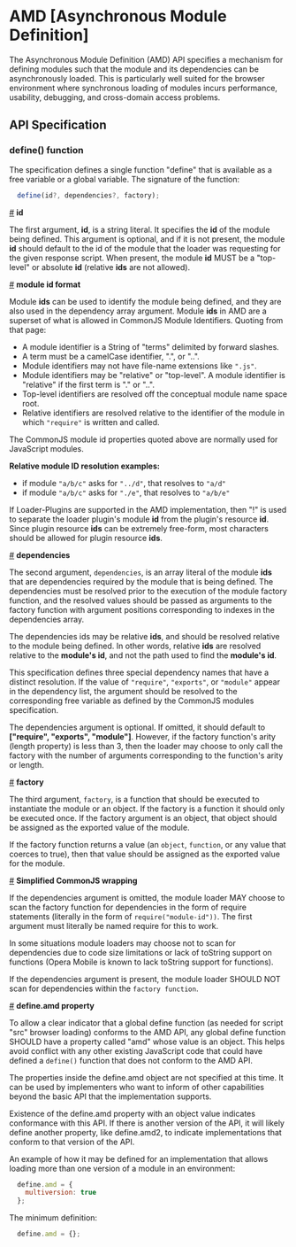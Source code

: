 # AMD [Asynchronous Module Definition]
The Asynchronous Module Definition (AMD) API specifies a mechanism for defining modules such that the module and its dependencies can be asynchronously loaded. This is particularly well suited for the browser environment where synchronous loading of modules incurs performance, usability, debugging, and cross-domain access problems.

## API Specification
### define() function
The specification defines a single function "define" that is available as a free variable or a global variable. The signature of the function:
```js
  define(id?, dependencies?, factory);
```

<a name="id" href="#id">#</a>&nbsp;<b>id</b>

The first argument, <b>id</b>, is a string literal. It specifies the <b>id</b> of the module being defined. This argument is optional, and if it is not present, the module <b>id</b> should default to the id of the module that the loader was requesting for the given response script. When present, the module <b>id</b> MUST be a "top-level" or absolute <b>id</b> (relative <b>ids</b> are not allowed).

<a name="moduleid" href="#moduleid">#</a>&nbsp;<b>module id format</b>

Module <b>ids</b> can be used to identify the module being defined, and they are also used in the dependency array argument. Module <b>ids</b> in AMD are a superset of what is allowed in CommonJS Module Identifiers. Quoting from that page:

- A module identifier is a String of "terms" delimited by forward slashes.
- A term must be a camelCase identifier, ".", or "..".
- Module identifiers may not have file-name extensions like ```".js"```.
- Module identifiers may be "relative" or "top-level". A module identifier is "relative" if the first term is "." or "..".
- Top-level identifiers are resolved off the conceptual module name space root.
- Relative identifiers are resolved relative to the identifier of the module in which ```"require"``` is written and called.

The CommonJS module id properties quoted above are normally used for JavaScript modules.

<b>Relative module ID resolution examples:</b>

- if module ```"a/b/c"``` asks for ```"../d"```, that resolves to ```"a/d"```
- if module ```"a/b/c"``` asks for ```"./e"```, that resolves to ```"a/b/e"```

If Loader-Plugins are supported in the AMD implementation, then "!" is used to separate the loader plugin's module <b>id</b> from the plugin's resource <b>id</b>. Since plugin resource <b>ids</b> can be extremely free-form, most characters should be allowed for plugin resource <b>ids</b>.

<a name="dependencies" href="#dependencies">#</a>&nbsp;<b>dependencies</b>

The second argument, ```dependencies```, is an array literal of the module <b>ids</b> that are dependencies required by the module that is being defined. The dependencies must be resolved prior to the execution of the module factory function, and the resolved values should be passed as arguments to the factory function with argument positions corresponding to indexes in the dependencies array.

The dependencies ids may be relative <b>ids</b>, and should be resolved relative to the module being defined. In other words, relative <b>ids</b> are resolved relative to the <b>module's id</b>, and not the path used to find the <b>module's id</b>.

This specification defines three special dependency names that have a distinct resolution. If the value of ```"require"```, ```"exports"```, or ```"module"``` appear in the dependency list, the argument should be resolved to the corresponding free variable as defined by the CommonJS modules specification.

The dependencies argument is optional. If omitted, it should default to <b>["require", "exports", "module"]</b>. However, if the factory function's arity (length property) is less than 3, then the loader may choose to only call the factory with the number of arguments corresponding to the function's arity or length.

<a name="factory" href="#factory">#</a>&nbsp;<b>factory</b>

The third argument, ```factory```, is a function that should be executed to instantiate the module or an object. If the factory is a function it should only be executed once. If the factory argument is an object, that object should be assigned as the exported value of the module.

If the factory function returns a value (an ```object```, ```function```, or any value that coerces to true), then that value should be assigned as the exported value for the module.

<a name="wrapping" href="#wrapping">#</a>&nbsp;<b>Simplified CommonJS wrapping</b>

If the dependencies argument is omitted, the module loader MAY choose to scan the factory function for dependencies in the form of require statements (literally in the form of ```require("module-id"))```. The first argument must literally be named require for this to work.

In some situations module loaders may choose not to scan for dependencies due to code size limitations or lack of toString support on functions (Opera Mobile is known to lack toString support for functions).

If the dependencies argument is present, the module loader SHOULD NOT scan for dependencies within the ```factory function```.

<a name="property" href="#property">#</a>&nbsp;<b>define.amd property</b>

To allow a clear indicator that a global define function (as needed for script "src" browser loading) conforms to the AMD API, any global define function SHOULD have a property called "amd" whose value is an object. This helps avoid conflict with any other existing JavaScript code that could have defined a ```define()``` function that does not conform to the AMD API.

The properties inside the define.amd object are not specified at this time. It can be used by implementers who want to inform of other capabilities beyond the basic API that the implementation supports.

Existence of the define.amd property with an object value indicates conformance with this API. If there is another version of the API, it will likely define another property, like define.amd2, to indicate implementations that conform to that version of the API.

An example of how it may be defined for an implementation that allows loading more than one version of a module in an environment:

```js
  define.amd = {
    multiversion: true
  };
```

The minimum definition:

```js
  define.amd = {};
```
